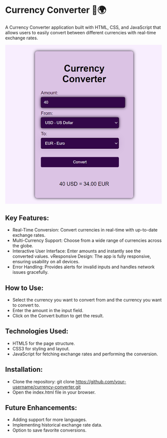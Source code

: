 # Currency Converter 💱🌍
A Currency Converter application built with HTML, CSS, and JavaScript that allows users to easily convert between different currencies with real-time exchange rates.

![Currency Converter](image/converter.png)


## Key Features:
* Real-Time Conversion: Convert currencies in real-time with up-to-date exchange rates.
* Multi-Currency Support: Choose from a wide range of currencies across the globe.
* Interactive User Interface: Enter amounts and instantly see the converted values.
vResponsive Design: The app is fully responsive, ensuring usability on all devices.
* Error Handling: Provides alerts for invalid inputs and handles network issues gracefully.

## How to Use:
* Select the currency you want to convert from and the currency you want to convert to.
* Enter the amount in the input field.
* Click on the Convert button to get the result.

## Technologies Used:
* HTML5 for the page structure.
* CSS3 for styling and layout.
* JavaScript for fetching exchange rates and performing the conversion.
## Installation:
* Clone the repository:
git clone https://github.com/your-username/currency-converter.git
* Open the index.html file in your browser.
## Future Enhancements:
* Adding support for more languages.
* Implementing historical exchange rate data.
* Option to save favorite conversions.
